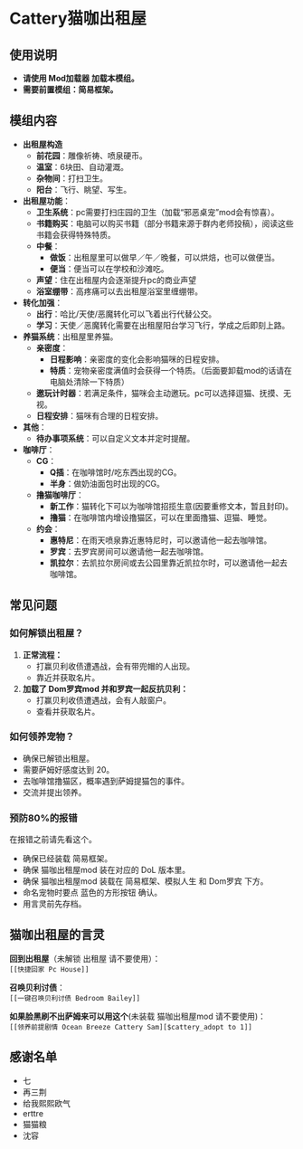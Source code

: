 # Cattery猫咖出租屋

## 使用说明
- **请使用 Mod加载器 加载本模组。**
- **需要前置模组：简易框架。**

## 模组内容
- **出租屋构造**
    - **前花园**：雕像祈祷、喷泉硬币。
    - **温室**：6块田、自动灌溉。
    - **杂物间**：打扫卫生。
    - **阳台**：飞行、眺望、写生。
- **出租屋功能**：
    - **卫生系统**：pc需要打扫庄园的卫生（加载“邪恶桌宠”mod会有惊喜）。
    - **书籍购买**：电脑可以购买书籍（部分书籍来源于群内老师投稿），阅读这些书籍会获得特殊特质。
    - **中餐**：
        - **做饭**：出租屋里可以做早／午／晚餐，可以烘焙，也可以做便当。
        - **便当**：便当可以在学校和沙滩吃。
    - **声望**：住在出租屋内会逐渐提升pc的商业声望
    - **浴室绷带**：高疼痛可以去出租屋浴室里缠绷带。
- **转化加强**：
    - **出行**：哈比/天使/恶魔转化可以飞着出行代替公交。
    - **学习**：天使／恶魔转化需要在出租屋阳台学习飞行，学成之后即刻上路。
- **养猫系统**：出租屋里养猫。
    - **亲密度**：
        - **日程影响**：亲密度的变化会影响猫咪的日程安排。
        - **特质**：宠物亲密度满值时会获得一个特质。（后面要卸载mod的话请在电脑处清除一下特质）
    - **邀玩计时器**：若满足条件，猫咪会主动邀玩。pc可以选择逗猫、抚摸、无视。
    - **日程安排**：猫咪有合理的日程安排。
- **其他**：
    - **待办事项系统**：可以自定义文本并定时提醒。
- **咖啡厅**：
    - **CG**：
        - **Q插**：在咖啡馆时/吃东西出现的CG。
        - **半身**：做奶油面包时出现的CG。
    - **撸猫咖啡厅**：
        - **新工作**：猫转化下可以为咖啡馆招揽生意(因要重修文本，暂且封印)。
        - **撸猫**：在咖啡馆内增设撸猫区，可以在里面撸猫、逗猫、睡觉。
    - **约会**：
        - **惠特尼**：在雨天喷泉靠近惠特尼时，可以邀请他一起去咖啡馆。
        - **罗宾**：去罗宾房间可以邀请他一起去咖啡馆。
        - **凯拉尔**：去凯拉尔房间或去公园里靠近凯拉尔时，可以邀请他一起去咖啡馆。

## 常见问题

### 如何解锁出租屋？
1. **正常流程：**
    - 打赢贝利收债遭遇战，会有带兜帽的人出现。
    - 靠近并获取名片。
2. **加载了 Dom罗宾mod 并和罗宾一起反抗贝利：**
    - 打赢贝利收债遭遇战，会有人敲窗户。
    - 查看并获取名片。

### 如何领养宠物？
- 确保已解锁出租屋。
- 需要萨姆好感度达到 20。
- 去咖啡馆撸猫区，概率遇到萨姆提猫包的事件。
- 交流并提出领养。

### 预防80%的报错
在报错之前请先看这个。
- 确保已经装载 简易框架。
- 确保 猫咖出租屋mod 装在对应的 DoL 版本里。
- 确保 猫咖出租屋mod 装载在 简易框架、模拟人生 和 Dom罗宾 下方。
- 命名宠物时要点 蓝色的方形按钮 确认。
- 用言灵前先存档。

## 猫咖出租屋的言灵
**回到出租屋**（未解锁 出租屋 请不要使用）：  
`[[快捷回家 Pc House]]`  

**召唤贝利讨债**：  
`[[一键召唤贝利讨债 Bedroom Bailey]]`  

**如果脸黑刷不出萨姆来可以用这个**(未装载 猫咖出租屋mod 请不要使用)：  
`[[领养前提剧情 Ocean Breeze Cattery Sam][$cattery_adopt to 1]]` 

## 感谢名单
- 七
- 再三荆
- 给我熙熙欧气
- erttre
- 猫猫粮
- 沈容
